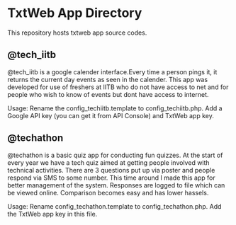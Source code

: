 TxtWeb App Directory
=====================

This repository hosts txtweb app source codes.

@tech_iitb
----------

@tech_iitb is a google calender interface.Every time a person pings it, it returns the current day events as seen in the calender. 
This app was developed for use of freshers at IITB who do not have access to net and for people who wish to know of events but dont have access to internet.

Usage:
Rename the config_techiitb.template to config_techiitb.php. Add a Google API key (you can get it from API Console) and TxtWeb app key.

@techathon
----------

@techathon is a basic quiz app for conducting fun quizzes. 
At the start of every year we have a tech quiz aimed at getting people involved with technical activities. There are 3 questions put up via poster and people respond via SMS to some number. This time around I made this app for better management of the system. Responses are logged to file which can be viewed online. Comparison becomes easy and has lower hassels.

Usage:
Rename config_techathon.template to config_techathon.php. Add the TxtWeb app key in this file.